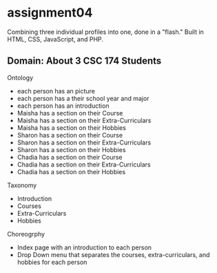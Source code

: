 # assignment04
Combining three individual profiles into one, done in a "flash."  Built in HTML, CSS, JavaScript, and PHP.

## Domain: About 3 CSC 174 Students

Ontology
- each person has an picture
- each person has a their school year and major
- each person has an introduction
- Maisha has a section on their Course
- Maisha has a section on their Extra-Curriculars
- Maisha has a section on their Hobbies
- Sharon has a section on their Course
- Sharon has a section on their Extra-Curriculars
- Sharon has a section on their Hobbies
- Chadia has a section on their Course
- Chadia has a section on their Extra-Curriculars
- Chadia has a section on their Hobbies

Taxonomy
 - Introduction 
 - Courses
 - Extra-Curriculars
 - Hobbies
 
 Choreogrphy
 - Index page with an introduction to each person
 - Drop Down menu that separates the courses, extra-curriculars, and hobbies for each person 
